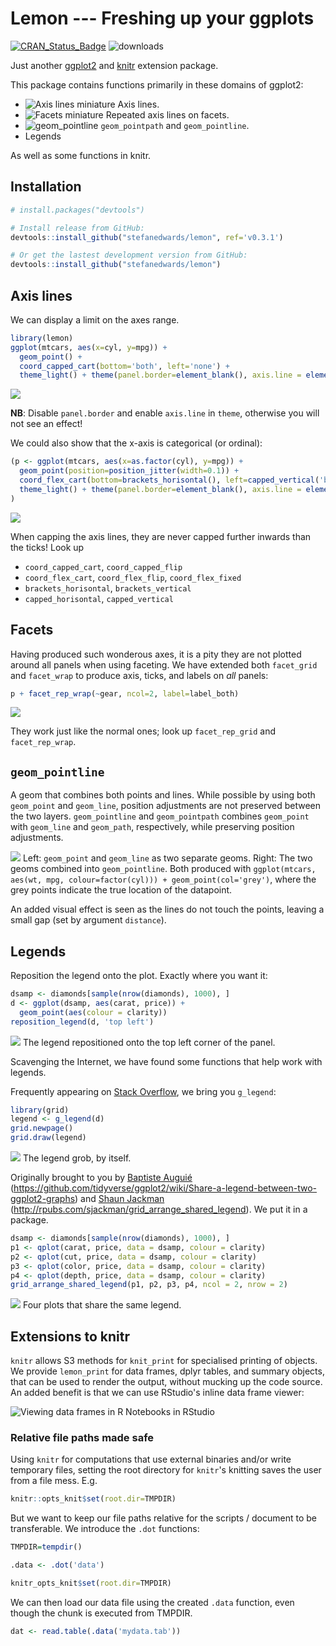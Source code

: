 
<!-- README.md is generated from README.Rmd. Please edit that file -->
Lemon --- Freshing up your ggplots
==================================

[![CRAN\_Status\_Badge](https://www.r-pkg.org/badges/version/lemon)](https://cran.r-project.org/package=lemon) ![downloads](http://cranlogs.r-pkg.org/badges/grand-total/lemon)

Just another [ggplot2](http://ggplot2.tidyverse.org) and [knitr](https://yihui.name/knitr/) extension package.

This package contains functions primarily in these domains of ggplot2:

-   ![Axis lines miniature](README/domain_axis_lines-1.png) Axis lines.
-   ![Facets miniature](README/domain_facets-1.png) Repeated axis lines on facets.
-   ![geom\_pointline](README/domain_pointline-1.png) `geom_pointpath` and `geom_pointline`.
-   Legends

As well as some functions in knitr.

Installation
------------

``` r
# install.packages("devtools")

# Install release from GitHub:
devtools::install_github("stefanedwards/lemon", ref='v0.3.1')

# Or get the lastest development version from GitHub:
devtools::install_github("stefanedwards/lemon")
```

Axis lines
----------

We can display a limit on the axes range.

``` r
library(lemon)
ggplot(mtcars, aes(x=cyl, y=mpg)) + 
  geom_point() + 
  coord_capped_cart(bottom='both', left='none') +
  theme_light() + theme(panel.border=element_blank(), axis.line = element_line())
```

![](README/usage1-1.png)

**NB**: Disable `panel.border` and enable `axis.line` in `theme`, otherwise you will not see an effect!

We could also show that the x-axis is categorical (or ordinal):

``` r
(p <- ggplot(mtcars, aes(x=as.factor(cyl), y=mpg)) + 
  geom_point(position=position_jitter(width=0.1)) + 
  coord_flex_cart(bottom=brackets_horisontal(), left=capped_vertical('both')) +
  theme_light() + theme(panel.border=element_blank(), axis.line = element_line())
)
```

![](README/brackets_demo-1.png)

When capping the axis lines, they are never capped further inwards than the ticks! Look up

-   `coord_capped_cart`, `coord_capped_flip`
-   `coord_flex_cart`, `coord_flex_flip`, `coord_flex_fixed`
-   `brackets_horisontal`, `brackets_vertical`
-   `capped_horisontal`, `capped_vertical`

Facets
------

Having produced such wonderous axes, it is a pity they are not plotted around all panels when using faceting. We have extended both `facet_grid` and `facet_wrap` to produce axis, ticks, and labels on *all* panels:

``` r
p + facet_rep_wrap(~gear, ncol=2, label=label_both)
```

![](README/facets-1.png)

They work just like the normal ones; look up `facet_rep_grid` and `facet_rep_wrap`.

`geom_pointline`
----------------

A geom that combines both points and lines. While possible by using both `geom_point` and `geom_line`, position adjustments are not preserved between the two layers. `geom_pointline` and `geom_pointpath` combines `geom_point` with `geom_line` and `geom_path`, respectively, while preserving position adjustments.

![](README/geom_pointline_demo-1.png) Left: `geom_point` and `geom_line` as two separate geoms. Right: The two geoms combined into `geom_pointline`. Both produced with `ggplot(mtcars, aes(wt, mpg, colour=factor(cyl))) + geom_point(col='grey')`, where the grey points indicate the true location of the datapoint.

An added visual effect is seen as the lines do not touch the points, leaving a small gap (set by argument `distance`).

Legends
-------

Reposition the legend onto the plot. Exactly where you want it:

``` r
dsamp <- diamonds[sample(nrow(diamonds), 1000), ]
d <- ggplot(dsamp, aes(carat, price)) +
  geom_point(aes(colour = clarity))
reposition_legend(d, 'top left')
```

![](README/reposition_legend-1.png) The legend repositioned onto the top left corner of the panel.

Scavenging the Internet, we have found some functions that help work with legends.

Frequently appearing on [Stack Overflow](https://stackoverflow.com), we bring you `g_legend`:

``` r
library(grid)
legend <- g_legend(d)
grid.newpage()
grid.draw(legend)
```

![](README/g_legend-1.png) The legend grob, by itself.

Originally brought to you by [Baptiste Auguié](http://baptiste.github.io/) (<https://github.com/tidyverse/ggplot2/wiki/Share-a-legend-between-two-ggplot2-graphs>) and [Shaun Jackman](http://rpubs.com/sjackman) (<http://rpubs.com/sjackman/grid_arrange_shared_legend>). We put it in a package.

``` r
dsamp <- diamonds[sample(nrow(diamonds), 1000), ]
p1 <- qplot(carat, price, data = dsamp, colour = clarity)
p2 <- qplot(cut, price, data = dsamp, colour = clarity)
p3 <- qplot(color, price, data = dsamp, colour = clarity)
p4 <- qplot(depth, price, data = dsamp, colour = clarity)
grid_arrange_shared_legend(p1, p2, p3, p4, ncol = 2, nrow = 2)
```

![](README/grid_arrange_shared_legend-1.png) Four plots that share the same legend.

Extensions to knitr
-------------------

`knitr` allows S3 methods for `knit_print` for specialised printing of objects. We provide `lemon_print` for data frames, dplyr tables, and summary objects, that can be used to render the output, without mucking up the code source. An added benefit is that we can use RStudio's inline data frame viewer:

![Viewing data frames in R Notebooks in RStudio](vignettes/lemon_print_capture.png)

### Relative file paths made safe

Using `knitr` for computations that use external binaries and/or write temporary files, setting the root directory for `knitr`'s knitting saves the user from a file mess. E.g.

``` r
knitr::opts_knit$set(root.dir=TMPDIR)
```

But we want to keep our file paths relative for the scripts / document to be transferable. We introduce the `.dot` functions:

``` r
TMPDIR=tempdir()

.data <- .dot('data')

knitr_opts_knit$set(root.dir=TMPDIR)
```

We can then load our data file using the created `.data` function, even though the chunk is executed from TMPDIR.

``` r
dat <- read.table(.data('mydata.tab'))
```
